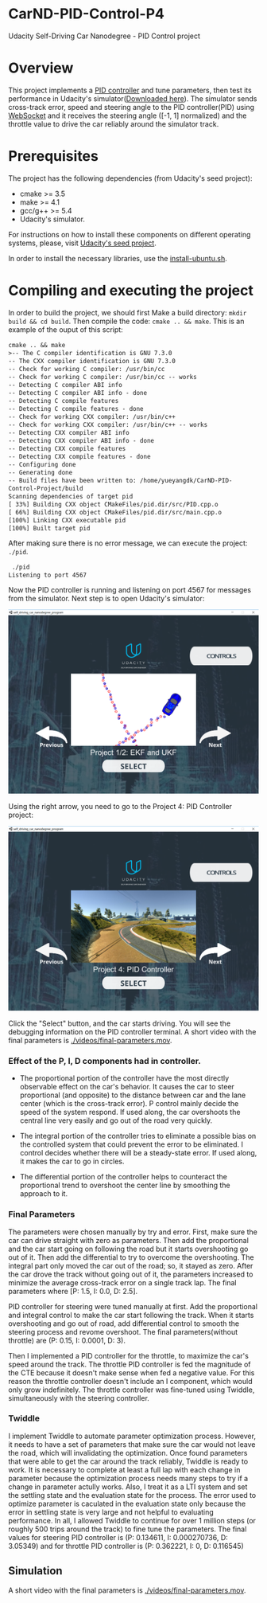 # CarND-PID-Control-P4
Udacity Self-Driving Car Nanodegree - PID Control project

# Overview

This project implements a [PID controller](https://en.wikipedia.org/wiki/PID_controller) and tune parameters, then test its performance in Udacity's simulator([Downloaded here](https://github.com/udacity/self-driving-car-sim/releases)). The simulator sends cross-track error, speed and steering angle to the PID controller(PID) using [WebSocket](https://en.wikipedia.org/wiki/WebSocket) and it receives the steering angle ([-1, 1] normalized) and the throttle value to drive the car reliably around the simulator track. 

# Prerequisites

The project has the following dependencies (from Udacity's seed project):

- cmake >= 3.5
- make >= 4.1
- gcc/g++ >= 5.4
- Udacity's simulator.

For instructions on how to install these components on different operating systems, please, visit [Udacity's seed project](https://github.com/udacity/CarND-PID-Control-Project). 

In order to install the necessary libraries, use the [install-ubuntu.sh](./install-ubuntu.sh).

# Compiling and executing the project

In order to build the project, we should first Make a build directory: `mkdir build && cd build`. Then compile the code: `cmake .. && make`.   This is an example of the ouput of this script:

```
cmake .. && make
>-- The C compiler identification is GNU 7.3.0
-- The CXX compiler identification is GNU 7.3.0
-- Check for working C compiler: /usr/bin/cc
-- Check for working C compiler: /usr/bin/cc -- works
-- Detecting C compiler ABI info
-- Detecting C compiler ABI info - done
-- Detecting C compile features
-- Detecting C compile features - done
-- Check for working CXX compiler: /usr/bin/c++
-- Check for working CXX compiler: /usr/bin/c++ -- works
-- Detecting CXX compiler ABI info
-- Detecting CXX compiler ABI info - done
-- Detecting CXX compile features
-- Detecting CXX compile features - done
-- Configuring done
-- Generating done
-- Build files have been written to: /home/yueyangdk/CarND-PID-Control-Project/build
Scanning dependencies of target pid
[ 33%] Building CXX object CMakeFiles/pid.dir/src/PID.cpp.o
[ 66%] Building CXX object CMakeFiles/pid.dir/src/main.cpp.o
[100%] Linking CXX executable pid
[100%] Built target pid
```

After making sure there is no error message, we can execute the project: `./pid`.

```
 ./pid
Listening to port 4567
```

Now the PID controller is running and listening on port 4567 for messages from the simulator. Next step is to open Udacity's simulator:

![Simulator first screen](images/Simulator_screen.png)

Using the right arrow, you need to go to the Project 4: PID Controller project:

![Simulator PID controller project](images/Simulator_PID.png)

Click the "Select" button, and the car starts driving. You will see the debugging information on the PID controller terminal. A short video with the final parameters is [./videos/final-parameters.mov](./video/final_param_video.mp4).


### Effect of the P, I, D components had in controller.

- The proportional portion of the controller have the most directly observable effect on the car's behavior. It causes the car to steer proportional (and opposite) to the distance between car and the lane center (which is the cross-track error). P control mainly decide the speed of the system respond. If used along, the car overshoots the central line very easily and go out of the road very quickly.

- The integral portion of the controller tries to eliminate a possible bias on the controlled system that could prevent the error to be eliminated. I control decides whether there will be a steady-state error. If used along, it makes the car to go in circles. 

- The differential portion of the controller helps to counteract the proportional trend to overshoot the center line by smoothing the approach to it. 

### Final Parameters

The parameters were chosen manually by try and error. First, make sure the car can drive straight with zero as parameters. Then add the proportional and the car start going on following the road but it starts overshooting go out of it. Then add the differential to try to overcome the overshooting. The integral part only moved the car out of the road; so, it stayed as zero. After the car drove the track without going out of it, the parameters increased to minimize the average cross-track error on a single track lap. The final parameters where [P: 1.5, I: 0.0, D: 2.5].

PID controller for steering were tuned manually at first.  Add the proportional and integral control to make the car start following the track. When it starts overshooting and go out of road, add differential control to smooth the steering process and revome overshoot. The final parameters(without throttle) are (P: 0.15, I: 0.0001, D: 3).

Then I implemented a PID controller for the throttle, to maximize the car's speed around the track. The throttle PID controller is fed the magnitude of the CTE because it doesn't make sense when fed a negative value. For this reason the throttle controller doesn't include an I component, which would only grow indefinitely. The throttle controller was fine-tuned using Twiddle, simultaneously with the steering controller.

### Twiddle

I implement Twiddle to automate parameter optimization process. However, it needs to have a set of parameters that make sure the car would not leave the road, which will invalidating the optimization. Once found parameters that were able to get the car around the track reliably, Twiddle is ready to work. It is necessary to complete at least a full lap with each change in parameter because the optimization process needs many steps to try if a change in parameter actully works. Also, I treat it as a LTI  system and set the settling state and the evaluation state for the process. The error used to optimize parameter is caculated in the evaluation state only because the error in settling state is very large and not helpful to evaluating performance. In all, I allowed Twiddle to continue for over 1 million steps (or roughly 500 trips around the track) to fine tune the parameters. The final values for steering PID controller is (P: 0.134611, I: 0.000270736, D: 3.05349) and for throttle PID controller is (P: 0.362221, I: 0, D: 0.116545)

## Simulation


A short video with the final parameters is [./videos/final-parameters.mov](./videos/final-parameters.mov).
